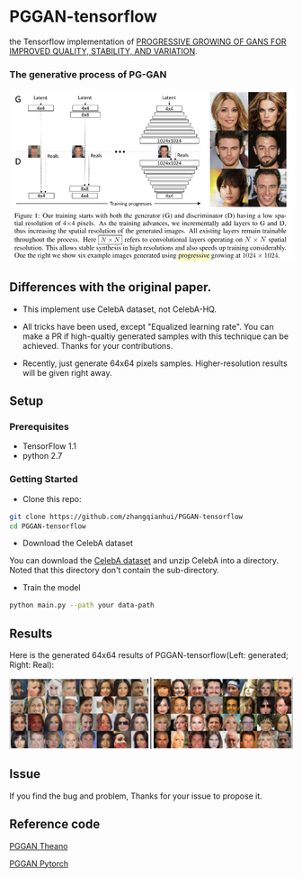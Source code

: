 # PGGAN-tensorflow
the Tensorflow implementation of [PROGRESSIVE GROWING OF GANS FOR IMPROVED QUALITY, STABILITY, AND VARIATION](https://arxiv.org/abs/1710.10196).

### The generative process of PG-GAN

<p align="center">
  <img src="/images/figure.png">
</p>

## Differences with the original paper.

- This implement use CelebA dataset, not CelebA-HQ.

- All tricks have been used, except "Equalized learning rate". You can make a PR if high-qualtiy generated samples with this technique can be achieved. Thanks for your contributions.

- Recently, just generate 64x64 pixels samples. Higher-resolution results will be given right away.

## Setup

### Prerequisites

- TensorFlow 1.1
- python 2.7

### Getting Started
- Clone this repo:
```bash
git clone https://github.com/zhangqianhui/PGGAN-tensorflow
cd PGGAN-tensorflow
```
- Download the CelebA dataset

You can download the [CelebA dataset](https://www.dropbox.com/sh/8oqt9vytwxb3s4r/AAB06FXaQRUNtjW9ntaoPGvCa?dl=0) 
and unzip CelebA into a directory. Noted that this directory don't contain the sub-directory.

- Train the model
```bash
python main.py --path your data-path
```

## Results
Here is the generated 64x64 results of PGGAN-tensorflow(Left: generated; Right: Real):

<p align="center">
  <img src="/images/sample.png">
</p>

## Issue
 If you find the bug and problem, Thanks for your issue to propose it.
    
## Reference code

[PGGAN Theano](https://github.com/tkarras/progressive_growing_of_gans)

[PGGAN Pytorch](https://github.com/github-pengge/PyTorch-progressive_growing_of_gans)
